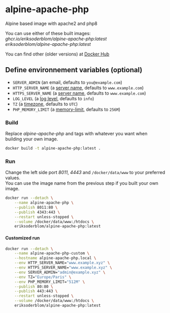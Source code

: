 # alpine-apache-php

Alpine based image with apache2 and php8

You can use either of these built images:  
*ghcr.io/eriksoderblom/alpine-apache-php:latest*  
*eriksoderblom/alpine-apache-php:latest*

You can find other (older versions) at [Docker Hub](https://hub.docker.com/r/eriksoderblom/alpine-apache-php)

## Define environnement variables (optional)

- `SERVER_ADMIN` (an email, defaults to `you@example.com`)
- `HTTP_SERVER_NAME` (a [server name](https://httpd.apache.org/docs/2.4/fr/mod/core.html#servername), defaults to `www.example.com`)
- `HTTPS_SERVER_NAME` (a [server name](https://httpd.apache.org/docs/2.4/fr/mod/core.html#servername), defaults to `www.example.com`)
- `LOG_LEVEL` (a [log level](https://httpd.apache.org/docs/2.4/fr/mod/core.html#loglevel), defaults to `info`)
- `TZ` (a [timezone](https://www.php.net/manual/timezones.php), defaults to `UTC`)
- `PHP_MEMORY_LIMIT` (a [memory-limit](https://www.php.net/manual/ini.core.php#ini.memory-limit), defaults to `256M`)

### Build

Replace *alpine-apache-php* and tags with whatever you want when building your own image.

```sh
docker build -t alpine-apache-php:latest .
```

### Run

Change the left side port *8011*, *4443* and `/docker/data/www` to your preferred values.  
You can use the image name from the previous step if you built your own image.

```sh
docker run --detach \
    --name alpine-apache-php \
    --publish 8011:80 \
    --publish 4343:443 \
    --restart unless-stopped \
    --volume /docker/data/www:/htdocs \
    eriksoderblom/alpine-apache-php:latest
```

#### Customized run

```sh
docker run --detach \
    --name alpine-apache-php-custom \
    --hostname alpine-apache-php.local \
    --env HTTP_SERVER_NAME="www.example.xyz" \
    --env HTTPS_SERVER_NAME="www.example.xyz" \
    --env SERVER_ADMIN="admin@example.xyz" \
    --env TZ="Europe/Paris" \
    --env PHP_MEMORY_LIMIT="512M" \
    --publish 80:80 \
    --publish 443:443 \
    --restart unless-stopped \
    --volume /docker/data/www:/htdocs \
    eriksoderblom/alpine-apache-php:latest
```
